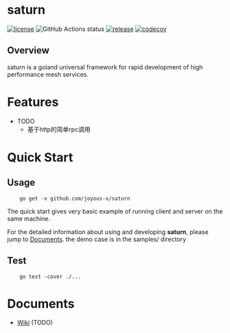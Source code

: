 # saturn
[![license](https://img.shields.io/github/license/joyous-x/saturn.svg)](https://github.com/joyous-x/saturn/blob/master/LICENSE)
![GitHub Actions status](https://github.com/joyous-x/saturn/workflows/code-analyzer/badge.svg)
[![release](https://img.shields.io/github/release/joyous-x/saturn.svg)](https://github.com/joyous-x/saturn/releases/latest)
[![codecov](https://codecov.io/gh/joyous-x/saturn/branch/master/graph/badge.svg)](https://codecov.io/gh/joyous-x/saturn)

## Overview
saturn is a goland universal framework for rapid development of high performance mesh services.

# Features
- TODO
    + 基于http的简单rpc调用

# Quick Start

## Usage
```
    go get -v github.com/joyous-x/saturn
```
The quick start gives very basic example of running client and server on the same machine. 

For the detailed information about using and developing **saturn**, please jump to [Documents](#Documents). the demo case is in the samples/ directory


## Test
```
    go test -cover ./...
```

# Documents
- [Wiki](https://github.com/joyous-x/saturn/wiki) (TODO)